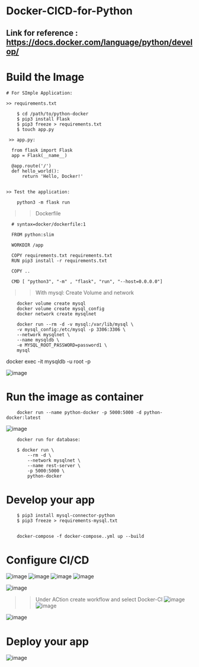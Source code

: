 # Docker-CICD-for-Python

## Link for reference : https://docs.docker.com/language/python/develop/
# Build the Image

    # For SImple Application:

    >> requirements.txt
    
        $ cd /path/to/python-docker
        $ pip3 install Flask
        $ pip3 freeze > requirements.txt
        $ touch app.py

     >> app.py:

      from flask import Flask
      app = Flask(__name__)

      @app.route('/')
      def hello_world():
          return 'Hello, Docker!'


    >> Test the application:
    
        python3 -m flask run
    
   >> Dockerfile
   
      # syntax=docker/dockerfile:1

      FROM python:slim

      WORKDIR /app

      COPY requirements.txt requirements.txt
      RUN pip3 install -r requirements.txt

      COPY ..

      CMD [ "python3", "-m" , "flask", "run", "--host=0.0.0.0"]


   >> With mysql:
   >>  Create Volume and network
        
        docker volume create mysql
        docker volume create mysql_config
        docker network create mysqlnet
        
        docker run --rm -d -v mysql:/var/lib/mysql \
        -v mysql_config:/etc/mysql -p 3306:3306 \
        --network mysqlnet \
        --name mysqldb \
        -e MYSQL_ROOT_PASSWORD=password1 \
        mysql
  



   docker exec -it mysqldb  -u root -p 
   
 ![image](https://user-images.githubusercontent.com/54719289/116998160-b33c0a00-acd5-11eb-8453-bf0c145878e8.png)

    
# Run the image as container

        docker run --name python-docker -p 5000:5000 -d python-docker:latest
        

![image](https://user-images.githubusercontent.com/54719289/116995391-ec727b00-acd1-11eb-8e26-499b1759d832.png)


        docker run for database:
        
        $ docker run \
            --rm -d \
            --network mysqlnet \
            --name rest-server \
            -p 5000:5000 \
            python-docker
            

# Develop your app

        $ pip3 install mysql-connector-python
        $ pip3 freeze > requirements-mysql.txt


        docker-compose -f docker-compose..yml up --build
        
        
# Configure CI/CD

 ![image](https://user-images.githubusercontent.com/54719289/117037361-4be68000-acfe-11eb-829a-a08d34160d2a.png)
![image](https://user-images.githubusercontent.com/54719289/117037419-5b65c900-acfe-11eb-9f0c-ed48bb42ea2f.png)
![image](https://user-images.githubusercontent.com/54719289/117037489-70daf300-acfe-11eb-810e-ac15060149a1.png)
![image](https://user-images.githubusercontent.com/54719289/117037862-e34bd300-acfe-11eb-9c0f-94fd77f11b14.png)

![image](https://user-images.githubusercontent.com/54719289/117037902-ee9efe80-acfe-11eb-9005-ab440aeecad6.png)

>> Under ACtion create workflow and select Docker-CI
![image](https://user-images.githubusercontent.com/54719289/117042378-ce257300-ad03-11eb-8c7a-1d6e9d50e3a3.png)
![image](https://user-images.githubusercontent.com/54719289/117042429-e09fac80-ad03-11eb-9a7c-8e1d022e3394.png)

![image](https://user-images.githubusercontent.com/54719289/117042212-93bbd600-ad03-11eb-8ca9-9d5fdfe45ae4.png)

# Deploy your app

![image](https://user-images.githubusercontent.com/54719289/117046388-8bb26500-ad08-11eb-88f7-0f9eb61cfb63.png)

